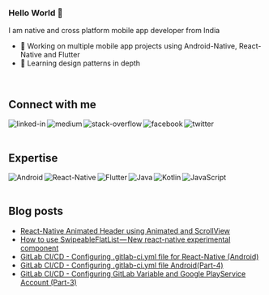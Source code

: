 ### Hello World 👋
I am native and cross platform mobile app developer from India

- 🔭 Working on multiple mobile app projects using Android-Native, React-Native and Flutter
- 🌱 Learning design patterns in depth
<br />

## Connect with me

[<img align="left" alt="linked-in" src="https://img.shields.io/badge/linkedin-%230077B5.svg?&style=for-the-badge&logo=linkedin&logoColor=white" />](https://www.linkedin.com/in/rutvikbhatt9/)
[<img align="left" alt="medium" src="https://img.shields.io/badge/medium-%2312100E.svg?&style=for-the-badge&logo=medium&logoColor=white" />](https://medium.com/@rutvikbhatt9)
[<img align="left" alt="stack-overflow" src="https://img.shields.io/badge/stack%20overflow-FE7A16?logo=stack-overflow&logoColor=white&style=for-the-badge" />](https://stackoverflow.com/users/6454463/rutvik-bhatt)
[<img align="left" alt="facebook" src="https://img.shields.io/badge/facebook-%231877F2.svg?&style=for-the-badge&logo=facebook&logoColor=white" />](https://www.facebook.com/rutvikbhatt9)
[<img align="left" alt="twitter" src="https://img.shields.io/badge/twitter-%231DA1F2.svg?&style=for-the-badge&logo=twitter&logoColor=white" />](https://twitter.com/rutvik_bhatt)


<br />
<br />

## Expertise
<img align="left" alt="Android" src="https://img.shields.io/badge/Android-3DDC84?logo=android&logoColor=white&style=for-the-badge" />
<img align="left" alt="React-Native" src="https://img.shields.io/badge/React%20Native%20-%2320232a.svg?&style=for-the-badge&logo=react&logoColor=%2361DAFB" />
<img align="left" alt="Flutter" src="https://img.shields.io/badge/Flutter-%2302569B.svg?style=for-the-badge&logo=Flutter&logoColor=white" />
<img align="left" alt="Java" src="https://img.shields.io/badge/java-%23ED8B00.svg?style=for-the-badge&logo=java&logoColor=white" />
<img align="left" alt="Kotlin" src="https://img.shields.io/badge/kotlin-%230095D5.svg?style=for-the-badge&logo=kotlin&logoColor=white" />
<img align="left" alt="JavaScript" src="https://img.shields.io/badge/javascript-%23323330.svg?style=for-the-badge&logo=javascript&logoColor=%23F7DF1E" />

<br />
<br />


## Blog posts
<!-- BLOG-POST-LIST:START -->
- [React-Native Animated Header using Animated and ScrollView](https://medium.com/hackernoon/react-native-animated-header-using-animated-and-scrollview-9749255c149a?source=rss-34c24ba54aeb------2)
- [How to use SwipeableFlatList — New react-native experimental component](https://medium.com/@rutvikbhatt9/how-to-use-swipeableflatlist-new-react-native-experimental-component-cb792b1c7b0a?source=rss-34c24ba54aeb------2)
- [GitLab CI/CD -  Configuring .gitlab-ci.yml file for React-Native &lpar;Android&rpar;](https://faun.pub/gitlab-ci-cd-configuring-gitlab-ci-yml-file-for-react-native-android-8fe7612a516?source=rss-34c24ba54aeb------2)
- [GitLab CI/CD - Configuring .gitlab-ci.yml file Android&lpar;Part-4&rpar;](https://faun.pub/gitlab-ci-cd-configuring-gitlab-ci-yml-file-android-part-4-4d48bc456eb5?source=rss-34c24ba54aeb------2)
- [GitLab CI/CD - Configuring GitLab Variable and Google PlayService Account &lpar;Part-3&rpar;](https://faun.pub/gitlab-ci-cd-configuring-gitlab-variable-and-google-playservice-account-part-3-e6614699cad8?source=rss-34c24ba54aeb------2)
<!-- BLOG-POST-LIST:END -->
